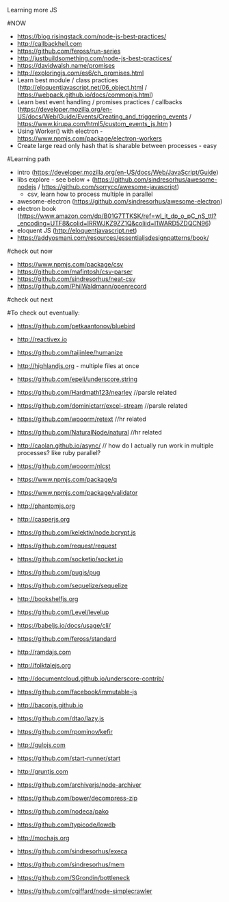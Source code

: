 Learning more JS

#NOW
* https://blog.risingstack.com/node-js-best-practices/
* http://callbackhell.com
* https://github.com/feross/run-series
* http://justbuildsomething.com/node-js-best-practices/
* https://davidwalsh.name/promises
* http://exploringjs.com/es6/ch_promises.html
* Learn best module / class practices (http://eloquentjavascript.net/06_object.html / https://webpack.github.io/docs/commonjs.html)
* Learn best event handling / promises practices / callbacks (https://developer.mozilla.org/en-US/docs/Web/Guide/Events/Creating_and_triggering_events / https://www.kirupa.com/html5/custom_events_js.htm )
* Using Worker() with electron - https://www.npmjs.com/package/electron-workers
* Create large read only hash that is sharable between processes - easy

#Learning path
* intro (https://developer.mozilla.org/en-US/docs/Web/JavaScript/Guide)
* libs explore - see below + (https://github.com/sindresorhus/awesome-nodejs / https://github.com/sorrycc/awesome-javascript)
  * csv, learn how to process multiple in parallel
* awesome-electron (https://github.com/sindresorhus/awesome-electron)
* electron book (https://www.amazon.com/dp/B01G7TTKSK/ref=wl_it_dp_o_pC_nS_ttl?_encoding=UTF8&colid=IRRWJKZ9ZZ1Q&coliid=I1WARD5ZDQCN96)
* eloquent JS (http://eloquentjavascript.net)
* https://addyosmani.com/resources/essentialjsdesignpatterns/book/

#check out now
* https://www.npmjs.com/package/csv
* https://github.com/mafintosh/csv-parser
* https://github.com/sindresorhus/neat-csv
* https://github.com/PhilWaldmann/openrecord

#check out next


#To check out eventually:
* https://github.com/petkaantonov/bluebird
* http://reactivex.io
* https://github.com/taijinlee/humanize
* http://highlandjs.org - multiple files at once
* https://github.com/epeli/underscore.string
* https://github.com/Hardmath123/nearley //parsle related
* https://github.com/dominictarr/excel-stream //parsle related
* https://github.com/wooorm/retext //hr related
* https://github.com/NaturalNode/natural //hr related
* http://caolan.github.io/async/ // how do I actually run work in multiple processes? like ruby parallel?

* https://github.com/wooorm/nlcst
* https://www.npmjs.com/package/q
* https://www.npmjs.com/package/validator
* http://phantomjs.org
* http://casperjs.org
* https://github.com/kelektiv/node.bcrypt.js
* https://github.com/request/request
* https://github.com/socketio/socket.io
* https://github.com/pugjs/pug
* https://github.com/sequelize/sequelize
* http://bookshelfjs.org
* https://github.com/Level/levelup
* https://babeljs.io/docs/usage/cli/
* https://github.com/feross/standard
* http://ramdajs.com
* http://folktalejs.org
* http://documentcloud.github.io/underscore-contrib/
* https://github.com/facebook/immutable-js
* http://baconjs.github.io
* https://github.com/dtao/lazy.js
* https://github.com/rpominov/kefir
* http://gulpjs.com
* https://github.com/start-runner/start
* http://gruntjs.com
* https://github.com/archiverjs/node-archiver
* https://github.com/bower/decompress-zip
* https://github.com/nodeca/pako
* https://github.com/typicode/lowdb
* http://mochajs.org
* https://github.com/sindresorhus/execa
* https://github.com/sindresorhus/mem
* https://github.com/SGrondin/bottleneck
* https://github.com/cgiffard/node-simplecrawler
